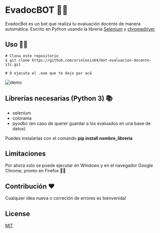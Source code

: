 # EvadocBOT 🤖🏫

EvadocBot es un bot que realiza tu evaluación docente de manera automática. Escrito en Python usando la librería [Selenium](https://pypi.org/project/selenium/) y [chromedriver](https://chromedriver.chromium.org/)

## Uso 🐱‍💻

```
# Clona este repositorio
$ git clone https://github.com/urielexis64/bot-evaluacion-docente-itc.git

# O ejecuta el .exe que te dejo por acá
```

![demo](https://github.com/urielexis64/bot-evaluacion-docente-itc/assets/demo.gif)

## Librerías necesarias (Python 3) 📚

* selenium
* colorama
* pyodbc (en caso de querer guardar a los evaluados en una base de datos)

Puedes instalarlas con el comando **pip install nombre_libreria**

## Limitaciones
Por ahora solo se puede ejecutar en Windows y en el navegador Google Chrome, pronto en Firefox 🦊🌚

## Contribución ❤
Cualquier idea nueva o correción de errores es bienvenida!

## License
[MIT](https://choosealicense.com/licenses/mit/)